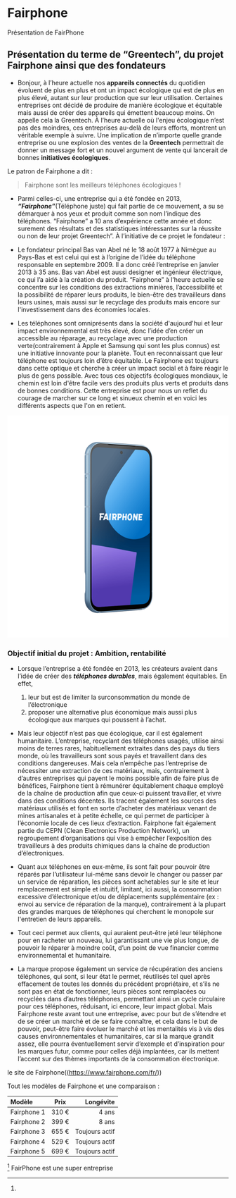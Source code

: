 # Fairphone
Présentation de FairPhone

## Présentation du terme de “Greentech”, du projet Fairphone ainsi que des fondateurs

- Bonjour, à l’heure actuelle nos **appareils connectés** du quotidien évoluent de plus en plus et ont un impact écologique qui est de plus en plus élevé, autant sur leur production que sur leur utilisation. Certaines entreprises ont décidé de produire de manière écologique et équitable mais aussi de créer des appareils qui émettent beaucoup moins. On appelle cela la Greentech. À l’heure actuelle où l'enjeu écologique n’est pas des moindres, ces entreprises au-delà de leurs efforts, montrent un véritable exemple à suivre. Une implication de n’importe quelle grande entreprise ou une explosion des ventes de la **Greentech** permettrait de donner un message fort et un nouvel argument de vente qui lancerait de bonnes **initiatives écologiques**.

Le patron de Fairphone a dit : 
> Fairphone sont les meilleurs téléphones écologiques !

- Parmi celles-ci, une entreprise qui a été fondée en 2013, **_“Fairphone”_**(Téléphone juste) qui fait partie de ce mouvement, a su se démarquer à nos yeux et produit comme son nom l’indique des téléphones. “Fairphone” a 10 ans d’expérience cette année et donc surement des résultats et des statistiques intéressantes sur la réussite ou non de leur projet Greentech”. À l’initiative de ce projet le fondateur :
- Le fondateur principal Bas van Abel né le 18 août 1977 à Nimègue au Pays-Bas et est celui qui est à l’origine de l’idée du téléphone responsable en septembre 2009. Il a donc créé l’entreprise en janvier 2013 à 35 ans. Bas van Abel est aussi designer et ingénieur électrique, ce qui l’a aidé à la création du produit. “Fairphone” à l’heure actuelle se concentre sur les conditions des extractions minières, l’accessibilité et la possibilité de réparer leurs produits, le bien-être des travailleurs dans leurs usines, mais aussi sur le recyclage des produits mais encore sur l'investissement dans des économies locales. 

- Les téléphones sont omniprésents dans la société d'aujourd'hui et leur impact environnemental est très élevé, donc l’idée d’en créer un accessible au réparage, au recyclage avec une production verte(contrairement à Apple et Samsung qui sont les plus connus) est une initiative innovante pour la planète. Tout en reconnaissant que leur  téléphone est toujours loin d’être équitable. Le Fairphone est toujours dans cette optique et cherche à créer un impact social et à faire réagir le plus de gens possible. Avec tous ces objectifs écologiques mondiaux, le chemin est loin d'être facile vers des produits plus verts et produits dans de bonnes conditions. Cette entreprise est pour nous un reflet du courage de marcher sur ce long et sinueux chemin et en voici les différents aspects que l'on en retient.

![Cover](https://github.com/BOISDANGHIEN-Evan-2326024e/Fairphone/blob/main/Fairphone.png)

### Objectif initial du projet : Ambition, rentabilité

	

- Lorsque l’entreprise a été fondée en 2013, les créateurs avaient dans l’idée de créer des **_téléphones durables_**, mais également équitables. En effet,
  1. leur but est de limiter la surconsommation du monde de l’électronique
  2. proposer une alternative plus économique mais aussi plus écologique aux marques qui poussent à l’achat.

- Mais leur objectif n’est pas que écologique, car il est également humanitaire. L’entreprise, recyclant des téléphones usagés, utilise ainsi moins de terres rares, habituellement extraites dans des pays du tiers monde, où les travailleurs sont sous payés et travaillent dans des conditions dangereuses. Mais cela n’empêche pas l’entreprise de nécessiter une extraction de ces matériaux, mais, contrairement à d’autres entreprises qui payent le moins possible afin de faire plus de bénéfices, Fairphone tient à rémunérer équitablement chaque employé de la chaîne de production afin que ceux-ci puissent travailler, et vivre dans des conditions décentes. Ils tracent également les sources des matériaux utilisés et font en sorte d’acheter des matériaux venant de mines artisanales et à petite échelle, ce qui permet de participer à l’économie locale de ces lieux d’extraction. Fairphone fait également partie du CEPN (Clean Electronics Production Network), un regroupement d’organisations qui vise à empêcher l’exposition des travailleurs à des produits chimiques dans la chaîne de production d’électroniques.
  
- Quant aux téléphones en eux-même, ils sont fait pour pouvoir être réparés par l’utilisateur lui-même sans devoir le changer ou passer par un service de réparation, les pièces sont achetables sur le site et leur remplacement est simple et intuitif, limitant, ici aussi, la consommation excessive d’électronique et/ou de déplacements supplémentaire (ex : envoi au service de réparation de la marque), contrairement à la plupart des grandes marques de téléphones qui cherchent le monopole sur l'entretien de leurs appareils.
  
- Tout ceci permet aux clients, qui auraient peut-être jeté leur téléphone pour en racheter un nouveau, lui garantissant une vie plus longue, de pouvoir le réparer à moindre coût, d’un point de vue financier comme environnemental et humanitaire.
  
- La marque propose également un service de récupération des anciens téléphones, qui sont, si leur état le permet, réutilisés tel quel après effacement de toutes les donnés du précédent propriétaire, et s’ils ne sont pas en état de fonctionner, leurs pièces sont remplacées ou recyclées dans d’autres téléphones, permettant ainsi un cycle circulaire pour ces téléphones, réduisant, ici encore, leur impact global.
Mais Fairphone reste avant tout une entreprise, avec pour but de s’étendre et de se créer un marché et de se faire connaître, et cela dans le but de pouvoir, peut-être faire évoluer le marché et les mentalités vis à vis des causes environnementales et humanitaires, car si la marque grandit assez, elle pourra éventuellement servir d’exemple et d’inspiration pour les marques futur, comme pour celles déjà implantées, car ils mettent l’accent sur des thèmes importants de la consommation électronique.

le site de Fairphone((https://www.fairphone.com/fr/))

Tout les modèles de Fairphone et une comparaison : 

| Modèle      |      Prix          | Longévite |
| :--------------- |:---------------:| -----:|
| Fairphone 1 | 310 €  | 4 ans |
| Fairphone 2 |  399 €      |  8 ans |
| Fairphone 3  | 655 €           |   Toujours actif |
| Fairphone 4  | 529 €         |    Toujours actif  |
| Fairphone 5  | 699 €          |    Toujours actif  |



[^1] FairPhone est une super entreprise
[^1]: 
